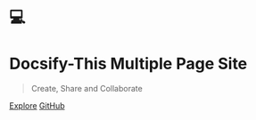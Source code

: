 # 💻

<h1 id="cover-heading">
  Docsify-This Multiple Page Site
</h2>

> Create, Share and Collaborate

[Explore](#home)
[GitHub](https://github.com/hibbitts-design/docsify-this-multiple-page-site)